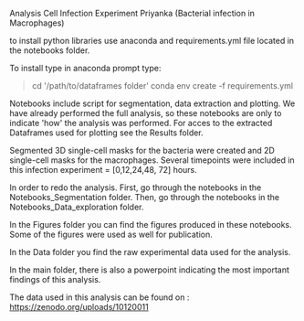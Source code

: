 Analysis Cell Infection Experiment Priyanka (Bacterial infection in Macrophages)

to install python libraries use anaconda and requirements.yml file located in the notebooks folder.

To install type in anaconda prompt type:
>cd '/path/to/dataframes folder'
>conda env create -f requirements.yml

Notebooks include script for segmentation, data extraction and plotting. We have already performed the full analysis, so these notebooks are only to indicate 'how' the analysis was performed. For acces to the extracted Dataframes used for plotting see the Results folder. 

Segmented 3D single-cell masks for the bacteria were created and 2D single-cell masks for the macrophages. Several timepoints were included in this infection experiment = [0,12,24,48, 72] hours.

In order to redo the analysis. First, go through the notebooks in the Notebooks_Segmentation folder. Then, go through the notebooks in the Notebooks_Data_exploration folder.

In the Figures folder you can find the figures produced in these notebooks. Some of the figures were used as well for publication.

In the Data folder you find the raw experimental data used for the analysis.

In the main folder, there is also a powerpoint indicating the most important findings of this analysis.

The data used in this analysis can be found on :
https://zenodo.org/uploads/10120011
